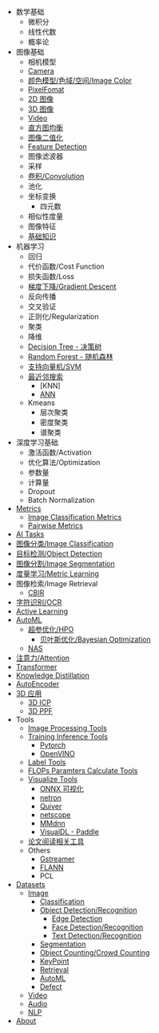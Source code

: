 - 数学基础
  - 微积分
  - 线性代数
  - 概率论
- 图像基础
  - 相机模型
  - [Camera](/Camera)
  - [颜色模型/色域/空间/Image Color](./Image_Color)
  - [PixelFomat](/PixelFormat)
  - [2D 图像](./2D_Images)
  - [3D 图像](./3D_Images)
  - [Video](./Video)
  - [直方图均衡](/Histogram_Equalization)
  - [图像二值化](/Image_Thresholding)
  - [Feature Detection](/Feature_Detection)
  - 图像滤波器
  - 采样
  - [卷积/Convolution](/Convolution_Summary.md)
  - 池化
  - 坐标变换
    - 四元数
  - 相似性度量
  - 图像特征
  - [基础知识](/基础知识)
- 机器学习
  - 回归
  - 代价函数/Cost Function
  - 损失函数/Loss
  - [梯度下降/Gradient Descent](/Gradient_Descent)
  - 反向传播
  - 交叉验证
  - 正则化/Regularization
  - 聚类
  - 降维
  - [Decision Tree - 决策树](/Decision_Tree)
  - [Random Forest - 随机森林](/Random_Forest)
  - [支持向量机/SVM](/SVM)
  - [最近邻搜索](/Nearest_Neighbor_Search)
    - [KNN]
    - [ANN](/Approximate_Nearest_Neighbor)
  - Kmeans
    - 层次聚类
    - 密度聚类
    - 谱聚类
- 深度学习基础
  - 激活函数/Activation
  - 优化算法/Optimization
  - 参数量
  - 计算量
  - Dropout
  - Batch Normalization
- [Metrics](/Metrics)
  - [Image Classification Metrics](/Image_Classification_Metrics)
  - [Pairwise Metrics](/Pairwise_Metrics)
- [AI Tasks](/Tasks_Summary)
- [图像分类/Image Classification](/Image_Classification)
- [目标检测/Object Detection](/Image_Object_Detection)
- [图像分割/Image Segmentation](/Image_Segmentation)
- [度量学习/Metric Learning](/Metric_Learning)
- 图像检索/Image Retrieval
  - [CBIR](/CBIR)
- [字符识别/OCR](/OCR)
- [Active Learning](/Active_Learning_Summary)
- [AutoML](/AutoML)
  - [超参优化/HPO](/HPO)
    - [贝叶斯优化/Bayesian Optimization](/Bayesian_Optimization)
  - [NAS](/NAS)
- [注意力/Attention](/Attention)
- [Transformer](/Transformer_Summary)
- [Knowledge Distillation](/Knowledge_Distillation)
- [AutoEncoder](/AutoEncoder)
- [3D 应用](3D_Summary)
  - [3D ICP](/3D_Algos_ICP)
  - [3D PPF](/3D_Algos_PPF)
- Tools
  - [Image Processing Tools](/Image_Processing_Tools)
  - [Training Inference Tools](/Training_Inference_Tools)
    - [Pytorch](/Pytorch)
    - [OpenVINO](/OpenVINO)
  - [Label Tools](Data_Label_Tools)
  - [FLOPs Paramters Calculate Tools](/FLOPs_Parameters_Calculate_Tools)
  - [Visualize Tools](/可视化)
    - [ONNX 可视化](/ONNX_Visualizing)
    - [netron](netron)
    - [Quiver](/Quiver)
    - [netscope](http://ethereon.github.io/netscope/quickstart.html)
    - [MMdnn](https://github.com/microsoft/MMdnn)
    - [VisualDL - Paddle](https://github.com/PaddlePaddle/VisualDL)
  - [论文阅读相关工具](/papers)
  - Others
    - [Gstreamer](/Gstreamer)
    - [FLANN](/FLANN)
    - PCL
- [Datasets](Datasets)
  - [Image](/Datasets_Image)
    - [Classification](./Datasets_Image_Classification)
    - [Object Detection/Recognition](/Datasets_Image_Object_Detection)
      - [Edge Detection](/Datasets_Image_Edge_Detection)
      - [Face Detection/Recognition](/Datasets_Image_Face)
      - [Text Detection/Recognition](/Datasets_Image_OCR)
    - [Segmentation](/Datasets_Image_Segmentation)
    - [Object Counting/Crowd Counting](/Datasets_Image_Object_Counting)
    - [KeyPoint](/Datasets_Image_KeyPoint)
    - [Retrieval](/Datasets_Image_Retrieval)
    - [AutoML](/Datasets_Image_AutoML)
    - [Defect](/Datasets_Image_Defect)
  - [Video](/Datasets_Video)
  - [Audio](/Datasets_Audio)
  - [NLP](/Datasets_NLP)
- [About](/about.md)


